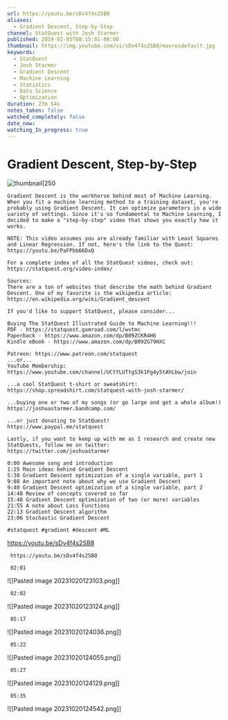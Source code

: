 ```yaml
---
url: https://youtu.be/sDv4f4s2SB8
aliases:
  - Gradient Descent, Step-by-Step
channel: StatQuest with Josh Starmer
published: 2019-02-05T08:15:01-08:00
thumbnail: https://img.youtube.com/vi/sDv4f4s2SB8/maxresdefault.jpg
keywords:
  - StatQuest
  - Josh Starmer
  - Gradient Descent
  - Machine Learning
  - Statistics
  - Data Science
  - Optimization
duration: 23m 54s
notes_taken: false
watched_completely: false
date_now:
watching_In_progress: true
---
```


# Gradient Descent, Step-by-Step

![thumbnail|250](https://img.youtube.com/vi/sDv4f4s2SB8/maxresdefault.jpg)

```
Gradient Descent is the workhorse behind most of Machine Learning. When you fit a machine learning method to a training dataset, you're probably using Gradient Descent. It can optimize parameters in a wide variety of settings. Since it's so fundamental to Machine Learning, I decided to make a "step-by-step" video that shows you exactly how it works.

NOTE: This video assumes you are already familiar with Least Squares and Linear Regression. If not, here's the link to the Quest: https://youtu.be/PaFPbb66DxQ

For a complete index of all the StatQuest videos, check out:
https://statquest.org/video-index/

Sources:
There are a ton of websites that describe the math behind Gradient Descent. One of my favorite is the wikipedia article: https://en.wikipedia.org/wiki/Gradient_descent

If you'd like to support StatQuest, please consider...

Buying The StatQuest Illustrated Guide to Machine Learning!!!
PDF - https://statquest.gumroad.com/l/wvtmc
Paperback - https://www.amazon.com/dp/B09ZCKR4H6
Kindle eBook - https://www.amazon.com/dp/B09ZG79HXC

Patreon: https://www.patreon.com/statquest
...or...
YouTube Membership: https://www.youtube.com/channel/UCtYLUTtgS3k1Fg4y5tAhLbw/join

...a cool StatQuest t-shirt or sweatshirt: 
https://shop.spreadshirt.com/statquest-with-josh-starmer/

...buying one or two of my songs (or go large and get a whole album!)
https://joshuastarmer.bandcamp.com/

...or just donating to StatQuest!
https://www.paypal.me/statquest

Lastly, if you want to keep up with me as I research and create new StatQuests, follow me on twitter:
https://twitter.com/joshuastarmer

0:00 Awesome song and introduction
1:25 Main ideas behind Gradient Descent
5:38 Gradient Descent optimization of a single variable, part 1
9:08 An important note about why we use Gradient Descent
9:40 Gradient Descent optimization of a single variable, part 2
14:48 Review of concepts covered so far
15:48 Gradient Descent optimization of two (or more) variables
21:55 A note about Loss Functions
22:13 Gradient Descent algorithm
23:06 Stochastic Gradient Descent

#statquest #gradient #descent #ML
```

https://youtu.be/sDv4f4s2SB8

```timestamp-url 
 https://youtu.be/sDv4f4s2SB8
 ```




```timestamp 
 02:01
 ```
![[Pasted image 20231020123103.png]]

```timestamp 
 02:02
 ```
![[Pasted image 20231020123124.png]]


```timestamp 
 05:17
 ```
![[Pasted image 20231020124036.png]]

```timestamp 
 05:22
 ```
![[Pasted image 20231020124055.png]]

```timestamp 
 05:27
 ```
![[Pasted image 20231020124129.png]]

```timestamp 
 05:35
 ```
![[Pasted image 20231020124542.png]]


